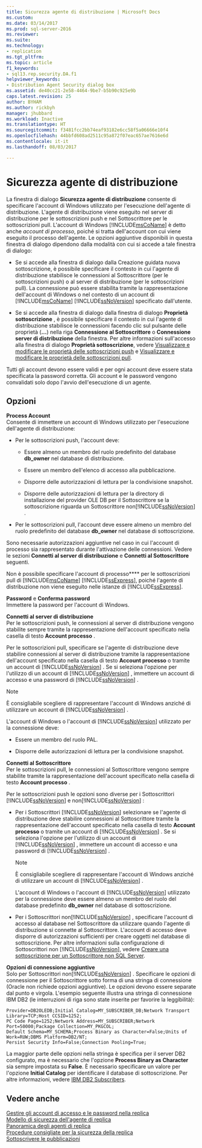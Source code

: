 ```yaml
---
title: Sicurezza agente di distribuzione | Microsoft Docs
ms.custom: 
ms.date: 03/14/2017
ms.prod: sql-server-2016
ms.reviewer: 
ms.suite: 
ms.technology:
- replication
ms.tgt_pltfrm: 
ms.topic: article
f1_keywords:
- sql13.rep.security.DA.f1
helpviewer_keywords:
- Distribution Agent Security dialog box
ms.assetid: de40cc21-2e58-4464-9be7-b5b90c925e9b
caps.latest.revision: 25
author: BYHAM
ms.author: rickbyh
manager: jhubbard
ms.workload: Inactive
ms.translationtype: HT
ms.sourcegitcommit: f3481fcc2bb74eaf93182e6cc58f5a06666e10f4
ms.openlocfilehash: 44bbfd608ad2511c95a872f07eac657ae7616e6d
ms.contentlocale: it-it
ms.lasthandoff: 08/03/2017

---
```

# <a name="distribution-agent-security"></a>Sicurezza agente di distribuzione
  La finestra di dialogo **Sicurezza agente di distribuzione** consente di specificare l'account di Windows utilizzato per l'esecuzione dell'agente di distribuzione. L'agente di distribuzione viene eseguito nel server di distribuzione per le sottoscrizioni push e nel Sottoscrittore per le sottoscrizioni pull. L'account di Windows [!INCLUDE[msCoName](../../includes/msconame-md.md)] è detto anche *account di processo*, poiché si tratta dell'account con cui viene eseguito il processo dell'agente. Le opzioni aggiuntive disponibili in questa finestra di dialogo dipendono dalla modalità con cui si accede a tale finestra di dialogo:  
  
-   Se si accede alla finestra di dialogo dalla Creazione guidata nuova sottoscrizione, è possibile specificare il contesto in cui l'agente di distribuzione stabilisce le connessioni al Sottoscrittore (per le sottoscrizioni push) o al server di distribuzione (per le sottoscrizioni pull). La connessione può essere stabilita tramite la rappresentazione dell'account di Windows o nel contesto di un account di [!INCLUDE[msCoName](../../includes/msconame-md.md)] [!INCLUDE[ssNoVersion](../../includes/ssnoversion-md.md)] specificato dall'utente.  
  
-   Se si accede alla finestra di dialogo dalla finestra di dialogo **Proprietà sottoscrizione** , è possibile specificare il contesto in cui l'agente di distribuzione stabilisce le connessioni facendo clic sul pulsante delle proprietà (**...**) nella riga **Connessione al Sottoscrittore** o **Connessione server di distribuzione** della finestra. Per altre informazioni sull'accesso alla finestra di dialogo **Proprietà sottoscrizione**, vedere [Visualizzare e modificare le proprietà delle sottoscrizioni push](../../relational-databases/replication/view-and-modify-push-subscription-properties.md) e [Visualizzare e modificare le proprietà delle sottoscrizioni pull](../../relational-databases/replication/view-and-modify-pull-subscription-properties.md).  
  
 Tutti gli account devono essere validi e per ogni account deve essere stata specificata la password corretta. Gli account e le password vengono convalidati solo dopo l'avvio dell'esecuzione di un agente.  
  
## <a name="options"></a>Opzioni  
 **Process Account**  
 Consente di immettere un account di Windows utilizzato per l'esecuzione dell'agente di distribuzione:  
  
-   Per le sottoscrizioni push, l'account deve:  
  
    -   Essere almeno un membro del ruolo predefinito del database **db_owner** nel database di distribuzione.  
  
    -   Essere un membro dell'elenco di accesso alla pubblicazione.  
  
    -   Disporre delle autorizzazioni di lettura per la condivisione snapshot.  
  
    -   Disporre delle autorizzazioni di lettura per la directory di installazione del provider OLE DB per il Sottoscrittore se la sottoscrizione riguarda un Sottoscrittore non[!INCLUDE[ssNoVersion](../../includes/ssnoversion-md.md)] .  
  
-   Per le sottoscrizioni pull, l'account deve essere almeno un membro del ruolo predefinito del database **db_owner** nel database di sottoscrizione.  
  
 Sono necessarie autorizzazioni aggiuntive nel caso in cui l'account di processo sia rappresentato durante l'attivazione delle connessioni. Vedere le sezioni **Connetti al server di distribuzione** e **Connetti al Sottoscrittore** seguenti.  
  
 Non è possibile specificare l'account di processo**** per le sottoscrizioni pull di [!INCLUDE[msCoName](../../includes/msconame-md.md)] [!INCLUDE[ssExpress](../../includes/ssexpress-md.md)], poiché l'agente di distribuzione non viene eseguito nelle istanze di [!INCLUDE[ssExpress](../../includes/ssexpress-md.md)].  
  
 **Password** e **Conferma password**  
 Immettere la password per l'account di Windows.  
  
 **Connetti al server di distribuzione**  
 Per le sottoscrizioni push, le connessioni al server di distribuzione vengono stabilite sempre tramite la rappresentazione dell'account specificato nella casella di testo **Account processo** .  
  
 Per le sottoscrizioni pull, specificare se l'agente di distribuzione deve stabilire connessioni al server di distribuzione tramite la rappresentazione dell'account specificato nella casella di testo **Account processo** o tramite un account di [!INCLUDE[ssNoVersion](../../includes/ssnoversion-md.md)] . Se si seleziona l'opzione per l'utilizzo di un account di [!INCLUDE[ssNoVersion](../../includes/ssnoversion-md.md)] , immettere un account di accesso e una password di [!INCLUDE[ssNoVersion](../../includes/ssnoversion-md.md)] .  
  
> [!NOTE]  
>  È consigliabile scegliere di rappresentare l'account di Windows anziché di utilizzare un account di [!INCLUDE[ssNoVersion](../../includes/ssnoversion-md.md)] .  
  
 L'account di Windows o l'account di [!INCLUDE[ssNoVersion](../../includes/ssnoversion-md.md)] utilizzato per la connessione deve:  
  
-   Essere un membro del ruolo PAL.  
  
-   Disporre delle autorizzazioni di lettura per la condivisione snapshot.  
  
 **Connetti al Sottoscrittore**  
 Per le sottoscrizioni pull, le connessioni al Sottoscrittore vengono sempre stabilite tramite la rappresentazione dell'account specificato nella casella di testo **Account processo** .  
  
 Per le sottoscrizioni push le opzioni sono diverse per i Sottoscrittori [!INCLUDE[ssNoVersion](../../includes/ssnoversion-md.md)] e non[!INCLUDE[ssNoVersion](../../includes/ssnoversion-md.md)] :  
  
-   Per i Sottoscrittori [!INCLUDE[ssNoVersion](../../includes/ssnoversion-md.md)] selezionare se l'agente di distribuzione deve stabilire connessioni al Sottoscrittore tramite la rappresentazione dell'account specificato nella casella di testo **Account processo** o tramite un account di [!INCLUDE[ssNoVersion](../../includes/ssnoversion-md.md)] . Se si seleziona l'opzione per l'utilizzo di un account di [!INCLUDE[ssNoVersion](../../includes/ssnoversion-md.md)] , immettere un account di accesso e una password di [!INCLUDE[ssNoVersion](../../includes/ssnoversion-md.md)] .  
  
    > [!NOTE]  
    >  È consigliabile scegliere di rappresentare l'account di Windows anziché di utilizzare un account di [!INCLUDE[ssNoVersion](../../includes/ssnoversion-md.md)] .  
  
     L'account di Windows o l'account di [!INCLUDE[ssNoVersion](../../includes/ssnoversion-md.md)] utilizzato per la connessione deve essere almeno un membro del ruolo del database predefinito **db_owner** nel database di sottoscrizione.  
  
-   Per i Sottoscrittori non[!INCLUDE[ssNoVersion](../../includes/ssnoversion-md.md)] , specificare l'account di accesso al database nel Sottoscrittore da utilizzare quando l'agente di distribuzione si connette al Sottoscrittore. L'account di accesso deve disporre di autorizzazioni sufficienti per creare oggetti nel database di sottoscrizione. Per altre informazioni sulla configurazione di Sottoscrittori non [!INCLUDE[ssNoVersion](../../includes/ssnoversion-md.md)], vedere [Creare una sottoscrizione per un Sottoscrittore non SQL Server](../../relational-databases/replication/create-a-subscription-for-a-non-sql-server-subscriber.md).  
  
 **Opzioni di connessione aggiuntive**  
 Solo per Sottoscrittori non[!INCLUDE[ssNoVersion](../../includes/ssnoversion-md.md)] . Specificare le opzioni di connessione per il Sottoscrittore sotto forma di una stringa di connessione (Oracle non richiede opzioni aggiuntive). Le opzioni devono essere separate dal punto e virgola. L'esempio seguente illustra una stringa di connessione IBM DB2 (le interruzioni di riga sono state inserite per favorire la leggibilità):  
  
```  
Provider=DB2OLEDB;Initial Catalog=MY_SUBSCRIBER_DB;Network Transport Library=TCP;Host CCSID=1252;  
PC Code Page=1252;Network Address=MY_SUBSCRIBER;Network Port=50000;Package Collection=MY_PKGCOL;  
Default Schema=MY_SCHEMA;Process Binary as Character=False;Units of Work=RUW;DBMS Platform=DB2/NT;  
Persist Security Info=False;Connection Pooling=True;  
```  
  
 La maggior parte delle opzioni nella stringa è specifica per il server DB2 configurato, ma è necessario che l'opzione **Process Binary as Character** sia sempre impostata su **False**. È necessario specificare un valore per l'opzione **Initial Catalog** per identificare il database di sottoscrizione. Per altre informazioni, vedere [IBM DB2 Subscribers](../../relational-databases/replication/non-sql/ibm-db2-subscribers.md).  
  
## <a name="see-also"></a>Vedere anche  
 [Gestire gli account di accesso e le password nella replica](../../relational-databases/replication/security/manage-logins-and-passwords-in-replication.md)   
 [Modello di sicurezza dell'agente di replica](../../relational-databases/replication/security/replication-agent-security-model.md)   
 [Panoramica degli agenti di replica](../../relational-databases/replication/agents/replication-agents-overview.md)   
 [Procedure consigliate per la sicurezza della replica](../../relational-databases/replication/security/replication-security-best-practices.md)   
 [Sottoscrivere le pubblicazioni](../../relational-databases/replication/subscribe-to-publications.md)  
  
  

